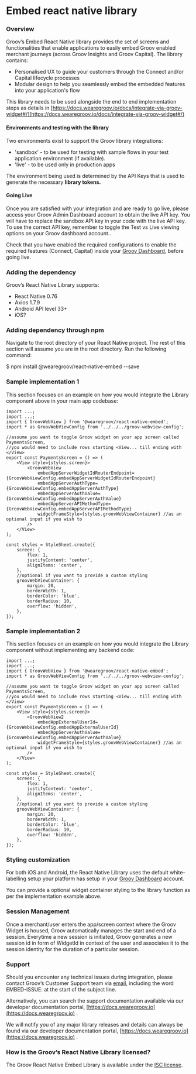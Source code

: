 # Embed react native library

### Overview

Groov’s Embed React Native library provides the set of screens and functionalities that enable applications to easily embed Groov enabled merchant journeys (across Groov Insights and Groov Capital). The library contains:

*   Personalised UX to guide your customers through the Connect and/or Capital lifecycle processes
*   Modular design to help you seamlessly embed the embedded features into your application's flow

This library needs to be used alongside the end to end implementation steps as details in [https://docs.wearegroov.io/docs/integrate-via-groov-widget#/](https://docs.wearegroov.io/docs/integrate-via-groov-widget#/)

#### Environments and testing with the library

Two environments exist to support the Groov library integrations:

*   'sandbox' - to be used for testing with sample flows in your test application environment (if available).
*   'live' - to be used only in production apps

The environment being used is determined by the API Keys that is used to generate the necessary **library tokens.**

#### Going Live

Once you are satisfied with your integration and are ready to go live, please access your Groov Admin Dashboard account to obtain the live API key. You will have to replace the sandbox API key in your code with the live API key. To use the correct API key, remember to toggle the Test vs Live viewing options on your Groov dashboard account..

Check that you have enabled the required configurations to enable the required features (Connect, Capital) inside your [Groov Dashboard](https://app.wearegroov.io/home), before going live.

### Adding the dependency

Groov’s React Native Library supports:

*   React Native 0.76
*   Axios 1.7.9
*   Android API level 33+
*   iOS?

### Adding dependency through npm

Navigate to the root directory of your React Native project. The rest of this section will assume you are in the root directory. Run the following command:

$ npm install @wearegroov/react-native-embed --save

### Sample implementation 1

This section focuses on an example on how you would integrate the Library component above in your main app codebase:

    import ...;
    import ...;
    import { GroovWebView } from '@wearegroov/react-native-embed';
    import * as GroovWebViewConfig from '../../../groov-webview-config';

    //assume you want to toggle Groov widget on your app screen called PaymentsScreen,
    //you would need to include rows starting <View... till ending with </View>
    export const PaymentsScreen = () => (
        <View style={styles.screen}>
            <GroovWebView
                embedAppServerWidgetIdRouterEndpoint={GroovWebViewConfig.embedAppServerWidgetIdRouterEndpoint}
                embedAppServerAuthType={GroovWebViewConfig.embedAppServerAuthType}
                embedAppServerAuthValue={GroovWebViewConfig.embedAppServerAuthValue}
                embedAppServerAPIMethodType={GroovWebViewConfig.embedAppServerAPIMethodType}
                widgetFrameStyle={styles.groovWebViewContainer} //as an optional input if you wish to
            />
        </View>
    );
    
    const styles = StyleSheet.create({
        screen: {
            flex: 1,
            justifyContent: 'center',
            alignItems: 'center',
        },
        //optional if you want to provide a custom styling
        groovWebViewContainer: {
            margin: 20,
            borderWidth: 1,
            borderColor: 'blue',
            borderRadius: 10,
            overflow: 'hidden',
        },
    });

### Sample implementation 2

This section focuses on an example on how you would integrate the Library component without implementing any backend code:

    import ...;
    import ...;
    import { GroovWebView } from '@wearegroov/react-native-embed';
    import * as GroovWebViewConfig from '../../../groov-webview-config';

    //assume you want to toggle Groov widget on your app screen called PaymentsScreen,
    //you would need to include rows starting <View... till ending with </View>
    export const PaymentsScreen = () => (
        <View style={styles.screen}>
            <GroovWebView2
                embedAppExternalUserId={GroovWebViewConfig.embedAppExternalUserId}
                embedAppServerAuthValue={GroovWebViewConfig.embedAppServerAuthValue}
                widgetFrameStyle={styles.groovWebViewContainer} //as an optional input if you wish to
            />
        </View>
    );
    
    const styles = StyleSheet.create({
        screen: {
            flex: 1,
            justifyContent: 'center',
            alignItems: 'center',
        },
        //optional if you want to provide a custom styling
        groovWebViewContainer: {
            margin: 20,
            borderWidth: 1,
            borderColor: 'blue',
            borderRadius: 10,
            overflow: 'hidden',
        },
    });

### Styling customization

For both iOS and Android, the React Native Library uses the default white-labelling setup your platform has setup in your [Groov Dashboard](https://app.wearegroov.io/home) account.

You can provide a optional widget container styling to the library function as per the implementation example above.

### Session Management

Once a merchant/user enters the app/screen context where the Groov Widget is housed, Groov automatically manages the start and end of a session. Everytime a new session is initiated, Groov generates a new session id in form of WidgetId in context of the user and associates it to the session identity for the duration of a particular session.

### Support

Should you encounter any technical issues during integration, please contact Groov’s Customer Support team via [email](mailto:support@wearegroov.io), including the word EMBED-ISSUE: at the start of the subject line.

Alternatively, you can search the support documentation available via our developer documentation portal, [https://docs.wearegroov.io](https://docs.wearegroov.io) .

We will notify you of any major library releases and details can always be found via our developer documentation portal, [https://docs.wearegroov.io](https://docs.wearegroov.io) .

### How is the Groov’s React Native Library licensed?

The Groov React Native Embed Library is available under the [ISC license](https://opensource.org/license/isc-license-txt).
